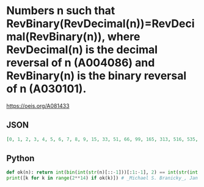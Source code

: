 # Numbers n such that RevBinary\(RevDecimal\(n\)\)\=RevDecimal\(RevBinary\(n\)\), where RevDecimal\(n\) is the decimal reversal of n \(A004086\) and RevBinary\(n\) is the binary reversal of n \(A030101\)\.
https://oeis.org/A081433
## JSON
```JSON
[0, 1, 2, 3, 4, 5, 6, 7, 8, 9, 15, 33, 51, 66, 99, 165, 313, 516, 535, 561, 585, 615, 626, 717, 759, 858, 929, 957, 1241, 1421, 2112, 2482, 2552, 2842, 3579, 4224, 5485, 5845, 6336, 7447, 8448, 9009, 9753, 11051, 12631, 13621, 15011, 15351, 15375]
```
## Python
```Python
def ok(n): return int(bin(int(str(n)[::-1]))[:1:-1], 2) == int(str(int(bin(n)[:1:-1], 2))[::-1])
print([k for k in range(2**14) if ok(k)]) # _Michael S. Branicky_, Jan 30 2023
```
